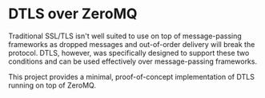 # DTLS over ZeroMQ

Traditional SSL/TLS isn't well suited to use on top of message-passing
frameworks as dropped messages and out-of-order delivery will break the
protocol. DTLS, however, was specifically designed to support these two
conditions and can be used effectively over message-passing frameworks.

This project provides a minimal, proof-of-concept implementation of DTLS
running on top of ZeroMQ.
